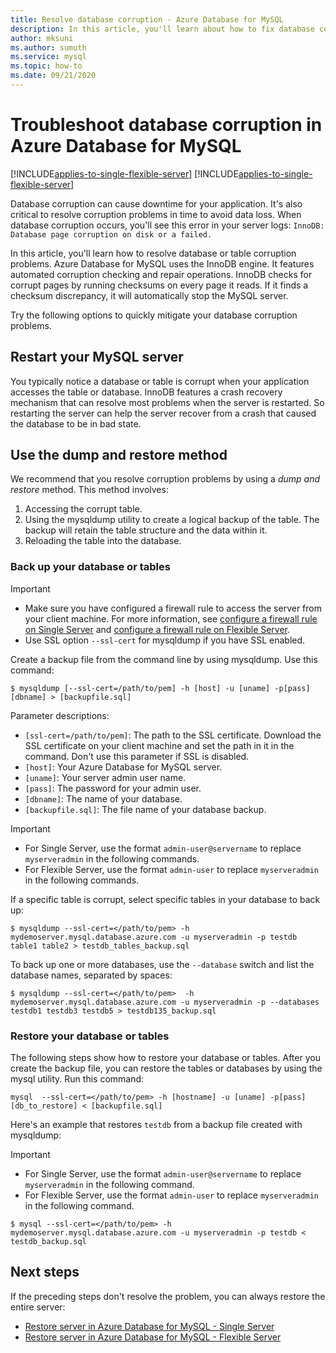 ```yaml
---
title: Resolve database corruption - Azure Database for MySQL
description: In this article, you'll learn about how to fix database corruption problems in Azure Database for MySQL.
author: mksuni
ms.author: sumuth
ms.service: mysql
ms.topic: how-to
ms.date: 09/21/2020
---
```


# Troubleshoot database corruption in Azure Database for MySQL

[!INCLUDE[applies-to-single-flexible-server](includes/applies-to-single-flexible-server.md)]
[!INCLUDE[applies-to-single-flexible-server](includes/applies-to-single-flexible-server.md)]

Database corruption can cause downtime for your application. It's also critical to resolve corruption problems in time to avoid data loss. When database corruption occurs, you'll see this error in your server logs: `InnoDB: Database page corruption on disk or a failed.`

In this article, you'll learn how to resolve database or table corruption problems. Azure Database for MySQL uses the InnoDB engine. It features automated corruption checking and repair operations. InnoDB checks for corrupt pages by running checksums on every page it reads. If it finds a checksum discrepancy, it will automatically stop the MySQL server.

Try the following options to quickly mitigate your database corruption problems.

## Restart your MySQL server

You typically notice a database or table is corrupt when your application accesses the table or database. InnoDB features a crash recovery mechanism that can resolve most problems when the server is restarted. So restarting the server can help the server recover from a crash that caused the database to be in bad state.

## Use the dump and restore method

We recommend that you resolve corruption problems by using a *dump and restore* method. This method involves:
1. Accessing the corrupt table.
1. Using the mysqldump utility to create a logical backup of the table. The backup will retain the table structure and the data within it.
1. Reloading the table into the database.

### Back up your database or tables

> [!Important]
> - Make sure you have configured a firewall rule to access the server from your client machine. For more information, see [configure a firewall rule on Single Server](howto-manage-firewall-using-portal.md) and [configure a firewall rule on Flexible Server](flexible-server/how-to-connect-tls-ssl.md).
> - Use SSL option `--ssl-cert` for mysqldump if you have SSL enabled.

Create a backup file from the command line by using mysqldump. Use this command:

```
$ mysqldump [--ssl-cert=/path/to/pem] -h [host] -u [uname] -p[pass] [dbname] > [backupfile.sql]
```

Parameter descriptions:
- `[ssl-cert=/path/to/pem]`: The path to the SSL certificate. Download the SSL certificate on your client machine and set the path in it in the command. Don't use this parameter if SSL is disabled.
- `[host]`: Your Azure Database for MySQL server.
- `[uname]`: Your server admin user name.
- `[pass]`: The password for your admin user.
- `[dbname]`: The name of your database.
- `[backupfile.sql]`: The file name of your database backup.

> [!Important]
> - For Single Server, use the format `admin-user@servername` to replace `myserveradmin` in the following commands.
> - For Flexible Server, use the format `admin-user` to replace `myserveradmin` in the following commands.

If a specific table is corrupt, select specific tables in your database to back up:
```
$ mysqldump --ssl-cert=</path/to/pem> -h mydemoserver.mysql.database.azure.com -u myserveradmin -p testdb table1 table2 > testdb_tables_backup.sql
```

To back up one or more databases, use the `--database` switch and list the database names, separated by spaces:

```
$ mysqldump --ssl-cert=</path/to/pem>  -h mydemoserver.mysql.database.azure.com -u myserveradmin -p --databases testdb1 testdb3 testdb5 > testdb135_backup.sql
```

### Restore your database or tables

The following steps show how to restore your database or tables. After you create the backup file, you can restore the tables or databases by using the mysql utility. Run this command:

```
mysql  --ssl-cert=</path/to/pem> -h [hostname] -u [uname] -p[pass] [db_to_restore] < [backupfile.sql]
```
Here's an example that restores `testdb` from a backup file created with mysqldump: 

> [!Important]
> - For Single Server, use the format `admin-user@servername` to replace `myserveradmin` in the following command.
> - For Flexible Server, use the format ```admin-user``` to replace `myserveradmin` in the following command. 

```
$ mysql --ssl-cert=</path/to/pem> -h mydemoserver.mysql.database.azure.com -u myserveradmin -p testdb < testdb_backup.sql
```

## Next steps
If the preceding steps don't resolve the problem, you can always restore the entire server:
- [Restore server in Azure Database for MySQL - Single Server](howto-restore-server-portal.md)
- [Restore server in Azure Database for MySQL - Flexible Server](flexible-server/how-to-restore-server-portal.md)



